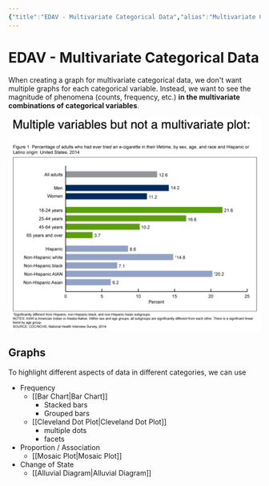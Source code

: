 ```yaml
---
{"title":"EDAV - Multivariate Categorical Data","alias":"Multivariate Categorical Data","type":"note","created":"2022-10-13T12:40:21","modified":"2022-12-11T21:49:19","dg-publish":true,"sup":["[[EDAV]]"],"state":"done","permalink":"/edav-multivariate-categorical-data/","dgPassFrontmatter":true,"updated":"2022-12-11T21:49:19"}
---
```



# EDAV - Multivariate Categorical Data

When creating a graph for multivariate categorical data, we don't want multiple graphs for each categorical variable. Instead, we want to see the magnitude of phenomena (counts, frequency, etc.) **in the multivariate combinations of categorical variables**.

![|500](https://raw.githubusercontent.com/zcysxy/Figurebed/master/img/20221013124743.png)

## Graphs

To highlight different aspects of data in different categories, we can use

- Frequency
    - [[Bar Chart\|Bar Chart]]
        - Stacked bars
        - Grouped bars
    - [[Cleveland Dot Plot\|Cleveland Dot Plot]]
        - multiple dots
        - facets
- Proportion / Association
    - [[Mosaic Plot\|Mosaic Plot]]
- Change of State
    - [[Alluvial Diagram\|Alluvial Diagram]]
